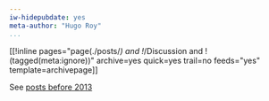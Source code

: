 ```yaml
---
iw-hidepubdate: yes
meta-author: "Hugo Roy"
...
```


<!-- [[blog]]: [[English|/en/]] / [[Français|/fr/]]. -->

[[!inline pages="page(./posts/*) and !*/Discussion and !(tagged(meta:ignore))" archive=yes quick=yes trail=no feeds="yes" template=archivepage]]


See [posts before 2013](/archives/#older-archives)


